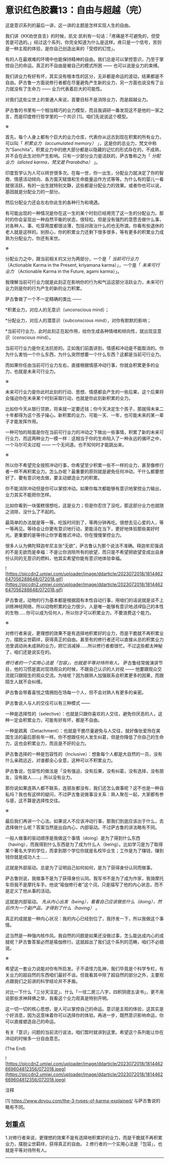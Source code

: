# 意识红色胶囊13：自由与超越（完）

这是意识系列的最后一讲，这一讲的主题是怎样实现人生的自由。

我们讲《KK劝世良言》的时候，凯文·凯利有一句话：「疼痛是不可避免的，但受苦是可选的。」经过这个系列，你完全知道为什么是这样。疼只是一个信号，苦则是一种主观的体验，是你自己创造出来的「受控的幻觉」。

有的人在最艰难的环境中也能保持精神的自由。我们总是可以掌控意识，乃至于掌控自己的命运。真正的不自由是被自己的模式所困 —— 也可以说是业力的束缚。

我们讲业力有好有坏，其实没有根本性的区分，无非都是命运的波动，结果都是不自由。萨古鲁一方面说修行者都在尽量避免产生新的业力，另一方面也说没有了业力就没有了生命力 —— 业力代表着巨大的可能性。

对我们这些尘世上的普通人来说，首要目标不是消除业力，而是超越业力。

萨古鲁的书里有一个相当精巧的业力模型，而且我调研一番发现这不是他的一家之言，而是印度修行哲学里的一个共识 [1]。咱们先说说这个模型。

✵

首先，每个人身上都有个巨大的业力仓库，代表你从远古到现在积累的所有业力，可以叫「 *积累业力（accumulated memory）* 」，这是你的总业力，梵文中称为“Sanchita”。积累业力中的绝大部分都是以隐藏的记忆的形式存在的，不成熟，并不会在此生对你产生影响。只有一少部分业力是活跃的，萨古鲁称之为「 *分配业力（alloted karma，梵文是 Prarabdha）* 」。

印度哲学认为人可以转世很多次。在每一世，你一出生，分配业力就决定了你的智商、情感活动倾向、各方面天赋值和生命能量运作方式等等。为什么有的婴儿一看就很活跃，有的一出生就特别文静，这些都是分配业力的效果。或者你也可以说，基因就是分配业力的一部分。

然后分配业力还会左右你此生的各种行为和境遇。

有可能出现的一种情况是你在这一生的某个时刻已经用完了这一生的分配业力。那时的你会呈现出一种自然平衡的状态，很轻松，但是没有强烈的意愿去做什么事，对各种人、事、吃穿用度都很淡薄，包括对政治什么的也无所谓。你看有些退休的老人就是这样的。别担心，你的积累业力还剩下很多很多，等有更多的积累业力成熟为分配业力，你还有来世。

✵

分配业力之中，跟当前相关的又分为两部分，一个是「 *当前可行业力* （Actionable Karma in the Present, kriyamana karma）」，一个是「 *未来可行业力* （Actionable Karma in the Future, agami karma）」。

我理解当前可行业力就是此刻正在影响你的行为和气运这部分活跃业力，未来可行业力则是你的行为产生的新的业力积累。

萨古鲁做了一个不一定精确的类比 ——

*积累业力，对应人的无意识（unconscious mind）；

*分配业力，对应人的潜意识（subconscious mind），对你有默默的影响；

*当前可行业力，此时此刻正在起作用，给你生成各种情绪和倾向性，就出现显意识（conscious mind）。

当前可行业力是你无法抗拒的。正如我们前面讲到，情感和冲动是不能取消的。你为什么害怕一个什么东西，为什么突然想要一个什么东西？这都是当前可行业力。

而如果你任由当前可行业力左右，直接根据情感冲动行事，你就会积累更多的业力，也就是未来可行业力。

✵

未来可行业力是你此时此刻的行动、思想、情感都会产生的一些后果，这个后果将会强迫你在未来某个时刻采取行动，也就是你此刻新积累的业力。

比如你今天从银行贷款，将来就一定要还钱；你今天决定生个孩子，那就得未来二十年都得为这个孩子操心。新积累的业力，可能一天、一年，也可能未来的某一辈子才能发挥作用。

一种可怕的局面是你在当前可行业力的冲动之下做出一些事情，积累了新的未来可行业力，而这两种业力一模一样：这相当于你的生命陷入了一种永远的循环之中，一个马尔可夫过程 —— 一个无间道。也不知何时才能跳出来。

✵

所以你不希望完全按照冲动行事，你希望至少积累一些不一样的业力，甚至像修行者一样不再积累业力。怎么办呢？最重要的原则就是避免任何冲动，干什么都要想好了、要有意识地去做，要主动塑造业力的积累。

你不能消除冲动但是你可以掌控冲动。如果你每次都能够有意识地掌控业力输出，业力其实不能把你怎样。

比如你看到一块蛋糕很想吃，这是业力；但是你忍住了没吃，那这部分业力也就随之消除，没什么了不起的。

最简单的办法就是等一等。吃饭时间到了，等两分钟再吃。很想去见心爱的人，等一等再见。等待会让你更有意识地行动，更能活在当下，更好地体验那些美好时光。更重要的是等待让你学着推迟冲动，你在慢慢掌控业力。

很多人认为佛陀释迦牟尼主张“无欲”，萨古鲁认为那个说法不准确。释迦牟尼强调的不是无欲而是幸福：不是让你消除所有的欲望，而只是不希望把欲望变成出自身份认同的无意识的燃料，他其实希望你能有意识地体验幸福。

![https://piccdn2.umiwi.com/uploader/image/ddarticle/2023072018/1814462647056288648/072018.gif](https://piccdn2.umiwi.com/uploader/image/ddarticle/2023072018/1814462647056288648/072018.gif)

萨古鲁说，动物的行为基本都是根据固有本性自动行事，用咱们的话说就是谈不上训练神经网络，所以动物积累的业力很少。人是唯一能够有意识地*选择*自己的本性的生物……你可以成为任何人，所以你才可以积累业力，不要浪费这个能力。

✵

对修行者来说，更理想的效果不是有选择地积累好的业力，而是干脆就不再积累业力，摆脱尘世羁绊，获得真正的自由。甚至有的修行者还可以直接从总的积累业力池里调动尚未成熟的业力，把它消减掉……所以修行者都很忙。不过这些都太神秘了，咱们还是说实在的。

 *修行者的一个实用心法是「包容」，也就是平等对待所有人。* 萨古鲁经常做演讲节目，他的习惯是面对现场观众的时候，不跟自己认识的人对视 —— 他要跟观众交流就只跟陌生的观众交流。为啥呢？因为跟熟人加强联系会积累更多的因果，而跟陌生人就不会纠缠。

萨古鲁会带着喜悦之情拥抱在场每一个人，但不会对熟人有更多的亲密。

萨古鲁说人与人的交往可以有三种模式 ——

一种是选择性的（selective）：也就是只跟你喜欢的人交往，避免你厌恶的人，这种一定会积累业力，可能有好有坏，都是不自由。

一种是疏离（Detachment）：也就是干脆尽量避免与人交往，就好像张爱玲在美国生活的最后那些年一样。你不想跟任何人发生纠葛，但是你降低了你自己的生命力，这也会积累业力，而且是不好的业力。

萨古鲁选择的一种是包容性的（Inclusive）：想象每个人都是大自然的一员，没有什么亲疏远近，对谁都全心全意，这种可以不积累业力。

萨古鲁说，包容性的做法是「没有强迫，没有后果，没有纠葛，没有选择，没有朋友，没有敌人……」所以没有业力。

那你说如果连熟人都不联系，连朋友都没有，我们还怎么做事呢？这不也是一种自私吗？我也有这样的疑问，不过萨古鲁说做事没关系：熟人聚在一起，大家都有参与感，这不算是选择性交往。

✵

最后我们再讲一个心法。如果说人不应该冲动行事，那我们到底应该出于什么，去选择做什么呢？答案当然是出自内心，内部驱动。不过萨古鲁的讲法略有不同。

一般人做事的驱动顺序是我做这个事情（doing）是为了得到什么东西（having），而我得到什么东西是为了成为什么人（being）。比如学习是为了取得某个著名大学的学位，而拿到那个学位你就是名校毕业生；工作是为了赚钱，赚到钱你就是成功人士……

这就是外部驱动。总是为了证明自己如何如何，是为了获得身份认同而做事。

萨古鲁则说，我做事不是为了获得身份认同。我写书不是为了成为作家，我骑摩托车但我不是摩托车手。他说“瑜伽修行者”这个词，只是描写了他的内心状态，而不是定义了他从事的活动。

这就是内部驱动。 *先从内心出发（being），看看自己应该做些什么（doing），然后作为一个副产品，才得到了什么（having）* 。

真正的成就是一种内心状况：我的内心已经到位了，我抒发一下，所以我做这个事情。

这当然是一种强内核作风。我自然的问题是如果还没做过事，怎么能达成内心的成就呢？萨古鲁答案必然是瑜伽修行。这就超出了我们这个系列的范畴，咱们不必细说。

✵

希望这一套业力说能对你有所启发。子不语怪力乱神，我们毕竟是个科学专栏，有关业力的超自然的东西咱们最好不谈。但我看其中除了超自然的部分之外，主要观点跟我们之前讲的科学结论并不矛盾。

对比一下什么「三分天注定」、什么「一坟二房三八字，四积阴德五读书」，更不用说那些求神拜佛之举，我看这个业力观真是特别开明。

这一切一切的核心思想，是人可以掌控自己的命运。意识是主观的体验，这其实是个好消息，因为这意味着你可以选择你的体验。再进一步，既然意识影响命运，你可以直接塑造自己的命运。

有关「意识」问题的当前流行说法，咱们暂时就讲到这里。希望这个系列能让你在冲动的时候多一分自由意志。

(The End)

![https://piccdn2.umiwi.com/uploader/image/ddarticle/2023072018/1814462669604812356/072018.jpeg](https://piccdn2.umiwi.com/uploader/image/ddarticle/2023072018/1814462669604812356/072018.jpeg)

注释

[1] https://www.doyou.com/the-3-types-of-karma-explained/ 与萨古鲁说的略有不同。

## 划重点

1.对修行者来说，更理想的效果不是有选择地积累好的业力，而是干脆就不再积累业力，摆脱尘世羁绊，获得真正的自由。
2.修行者的一个实用心法是「包容」，也就是平等对待所有人。

---
